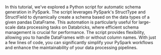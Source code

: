 In this tutorial, we've explored a Python script for automatic schema generation in PySpark. 
The script leverages PySpark's 
StructType and StructField to dynamically create a schema based on the data types of a given pandas DataFrame. 
This automation is particularly useful for large-scale data processing tasks on Databricks, 
where efficient schema management is crucial
    for performance. The script provides flexibility, allowing you to handle DataFrames with 
or without column names. 
With just a few lines of code, you can significantly simplify your PySpark workflows and 
enhance the maintainability of your data processing pipelines.
